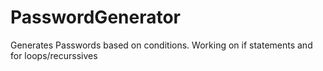 # PasswordGenerator
Generates Passwords based on conditions. Working on if statements and for loops/recurssives
